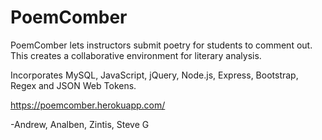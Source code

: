 # PoemComber

PoemComber lets instructors submit poetry for students to comment out. This creates a collaborative environment for literary analysis.

Incorporates MySQL, JavaScript, jQuery, Node.js, Express, Bootstrap, Regex and JSON Web Tokens.

https://poemcomber.herokuapp.com/

-Andrew, Analben, Zintis, Steve G
